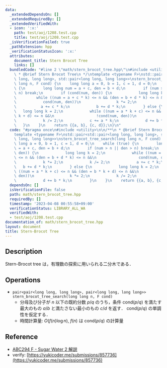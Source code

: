 ```yaml
---
data:
  _extendedDependsOn: []
  _extendedRequiredBy: []
  _extendedVerifiedWith:
  - icon: ':x:'
    path: test/aoj/1208.test.cpp
    title: test/aoj/1208.test.cpp
  _isVerificationFailed: true
  _pathExtension: hpp
  _verificationStatusIcon: ':x:'
  attributes:
    document_title: Stern Brocot Tree
    links: []
  bundledCode: "#line 2 \"math/stern_brocot_tree.hpp\"\n#include <utility>\n\n/**\n\
    \ * @brief Stern Brocot Tree\n */\ntemplate <typename F>\nstd::pair<std::pair<long\
    \ long, long long>, std::pair<long long, long long>>\nstern_brocot_tree_search(long\
    \ long n, F cond) {\n    long long a = 0, b = 1, c = 1, d = 0;\n    while (true)\
    \ {\n        long long num = a + c, den = b + d;\n        if (num > n || den >\
    \ n) break;\n        if (cond(num, den)) {\n            long long k = 2;\n   \
    \         while ((num = a + c * k) <= n && (den = b + d * k) <= n &&\n       \
    \            cond(num, den))\n                k *= 2;\n            k /= 2;\n \
    \           a += c * k;\n            b += d * k;\n        } else {\n         \
    \   long long k = 2;\n            while ((num = a * k + c) <= n && (den = b *\
    \ k + d) <= n &&\n                   !cond(num, den))\n                k *= 2;\n\
    \            k /= 2;\n            c += a * k;\n            d += b * k;\n     \
    \   }\n    }\n    return {{a, b}, {c, d}};\n}\n"
  code: "#pragma once\n#include <utility>\n\n/**\n * @brief Stern Brocot Tree\n */\n\
    template <typename F>\nstd::pair<std::pair<long long, long long>, std::pair<long\
    \ long, long long>>\nstern_brocot_tree_search(long long n, F cond) {\n    long\
    \ long a = 0, b = 1, c = 1, d = 0;\n    while (true) {\n        long long num\
    \ = a + c, den = b + d;\n        if (num > n || den > n) break;\n        if (cond(num,\
    \ den)) {\n            long long k = 2;\n            while ((num = a + c * k)\
    \ <= n && (den = b + d * k) <= n &&\n                   cond(num, den))\n    \
    \            k *= 2;\n            k /= 2;\n            a += c * k;\n         \
    \   b += d * k;\n        } else {\n            long long k = 2;\n            while\
    \ ((num = a * k + c) <= n && (den = b * k + d) <= n &&\n                   !cond(num,\
    \ den))\n                k *= 2;\n            k /= 2;\n            c += a * k;\n\
    \            d += b * k;\n        }\n    }\n    return {{a, b}, {c, d}};\n}"
  dependsOn: []
  isVerificationFile: false
  path: math/stern_brocot_tree.hpp
  requiredBy: []
  timestamp: '2023-04-08 00:55:58+09:00'
  verificationStatus: LIBRARY_ALL_WA
  verifiedWith:
  - test/aoj/1208.test.cpp
documentation_of: math/stern_brocot_tree.hpp
layout: document
title: Stern-Brocot Tree
---
```


## Description

Stern-Brocot tree は，有理数の探索に用いられる二分木である．

## Operations

- `pair<pair<long long, long long>, pair<long long, long long>> stern_brocot_tree_search(long long n, F cond)`
    - 分母及び分子が $n$ 以下の既約分数 $p/q$ のうち，条件 $\mathrm{cond}(p/q)$ を満たす最大のもの $a/b$ と満たさない最小のもの $c/d$ を返す． $\mathrm{cond}(p/q)$ の単調性を仮定する．
    - 時間計算量: $O(f(n)\log n)$, $f(n)$ は $\mathrm{cond}(p/q)$ の計算量


## Reference

- [ABC294 F - Sugar Water 2 解説](https://atcoder.jp/contests/abc294/editorial/6017)
- verify: [https://yukicoder.me/submissions/857736](https://yukicoder.me/submissions/857736)